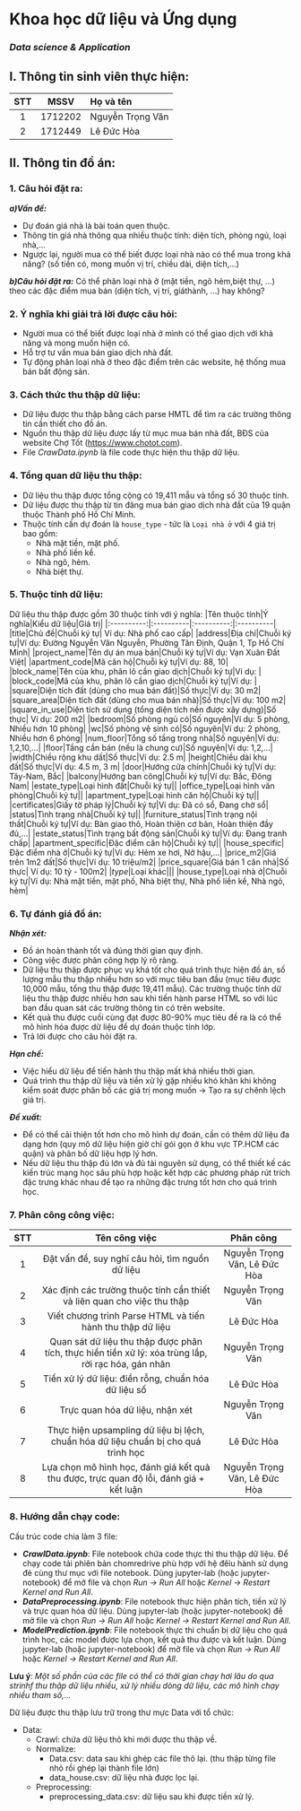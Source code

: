 # Khoa học dữ liệu và Ứng dụng
### *Data science & Application*

## I. Thông tin sinh viên thực hiện:
|STT|MSSV|Họ và tên|
|:----------:|:---------:|:---------|
|1|1712202|Nguyễn Trọng Văn|
|2|1712449|Lê Đức Hòa|

## II. Thông tin đồ án:
### 1. Câu hỏi đặt ra:
***a)Vấn đề:***
- Dự đoán giá nhà là bài toán quen thuộc.
- Thông tin giá nhà thông qua nhiều thuộc tính: diện tích, phòng ngủ, loại nhà,...
- Ngược lại, người mua có thể biết được loại nhà nào có thể mua trong khả năng? (số tiền có, mong muốn vị trí, chiều dài, diện tích,...)

***b)Câu hỏi đặt ra:***
Có thể phân loại nhà ở (mặt tiền, ngõ hẻm,biệt thự, ...) theo các đặc điểm mua bán (diện tích, vị trí, giáthành, ...) hay không?

### 2. Ý nghĩa khi giải trả lời được câu hỏi:
- Người mua có thể biết được loại nhà ở mình có thể giao dịch với khả năng và mong muốn hiện có.
- Hỗ trợ tư vấn mua bán giao dịch nhà đất.
- Tự động phân loại nhà ở theo đặc điểm trên các website, hệ thống mua bán bất động sản.

### 3. Cách thức thu thập dữ liệu:
- Dữ liệu được thu thập bằng cách parse HMTL để tìm ra các trường thông tin cần thiết cho đồ án.
- Nguồn thu thập dữ liệu được lấy từ mục mua bán nhà đất, BĐS của website Chợ Tốt (https://www.chotot.com).
- File *CrawData.ipynb* là file code thực hiện thu thập dữ liệu.

### 4. Tổng quan dữ liệu thu thập:
- Dữ liệu thu thập được tổng cộng có 19,411 mẫu và tổng số 30 thuộc tính.
- Dữ liệu được thu thập từ tin đăng mua bán giao dịch nhà đất của 19 quận thuộc Thành phố Hồ Chí Minh.
- Thuộc tính cần dự đoán là `house_type` - tức là `Loại nhà ở` với 4 giá trị bao gồm: 
  - Nhà mặt tiền, mặt phố.
  - Nhà phố liền kề.
  - Nhà ngõ, hẻm.
  - Nhà biệt thự.

### 5. Thuộc tính dữ liệu:
Dữ liệu thu thập được gồm 30 thuộc tính với ý nghĩa:
|Tên thuộc tính|Ý nghĩa|Kiểu dữ liệu|Giá trị|
|:----------:|:----------|:----------:|:----------|
|title|Chủ đề|Chuỗi ký tự| Ví dụ: Nhà phố cao cấp|
|address|Địa chỉ|Chuỗi ký tự|Ví dụ: Đường Nguyễn Văn Nguyễn, Phường Tân Định, Quận 1, Tp Hồ Chí Minh|
|project_name|Tên dự án mua bán|Chuỗi ký tự|Ví dụ: Vạn Xuân Đất Việt|
|apartment_code|Mã căn hộ|Chuỗi ký tự|Ví dụ: 88, 10|
|block_name|Tên của khu, phân lô cần giao dịch|Chuỗi ký tự|Ví dụ: |
|block_code|Mã của khu, phân lô cần giao dịch|Chuỗi ký tự|Ví dụ: |
|square|Diện tích đất (dùng cho mua bán đất)|Số thực|Ví dụ: 30 m2|
|square_area|Diện tích đất (dùng cho mua bán nhà)|Số thực|Ví dụ: 100 m2|
|square_in_use|Diện tích sử dụng (tổng diện tích nền được xây dựng)|Số thực| Ví dụ: 200 m2|
|bedroom|Số phòng ngủ có|Số nguyên|Ví dụ: 5 phòng, Nhiều hơn 10 phòng|
|wc|Số phòng vệ sinh có|Số nguyên|Ví dụ: 2 phòng, Nhiều hơn 6 phòng|
|num_floor|Tổng số tầng trong nhà|Số nguyên|Ví dụ: 1,2,10,...|
|floor|Tầng cần bán (nếu là chung cư)|Số nguyên|Ví dụ: 1,2,...|
|width|Chiều rộng khu dất|Số thực|Ví dụ: 2.5 m|
|height|Chiều dài khu đất|Số thực|Ví dụ: 4.5 m, 3 m|
|door|Hướng cửa chính|Chuỗi ký tự|Ví dụ: Tây-Nam, Bắc|
|balcony|Hướng ban công|Chuỗi ký tự|Ví dụ: Bắc, Đông Nam|
|estate_type|Loại hình đất|Chuỗi ký tự||
|office_type|Loại hình văn phòng|Chuỗi ký tự||
|apartment_type|Loại hình căn hộ|Chuỗi ký tự||
|certificates|Giấy tờ pháp lý|Chuỗi ký tự|Ví dụ: Đã có sổ, Đang chờ sổ|
|status|Tình trạng nhà|Chuỗi ký tự||
|furniture_status|Tình trạng nội thất|Chuỗi ký tự|Ví dụ: Bàn giao thô, Hoàn thiện cơ bản, Hoàn thiện đầy đủ,...|
|estate_status|Tình trạng bất động sản|Chuỗi ký tự|Ví dụ: Đang tranh chấp|
|apartment_specific|Đặc điểm căn hộ|Chuỗi ký tự||
|house_specific|Đặc điểm nhà ở|Chuỗi ký tự|Ví dụ: Hẻm xe hơi, Nở hậu,...|
|price_m2|Giá trên 1m2 đất|Số thực|Ví dụ: 10 triệu/m2|
|price_square|Giá bán 1 căn nhà|Số thực| Ví dụ: 10 tỷ - 100m2|
|_type_|Loại khác|||
|house_type|Loại nhà ở|Chuỗi ký tự|Ví dụ: Nhà mặt tiền, mặt phố, Nhà biệt thự, Nhà phố liền kề, Nhà ngỏ, hẻm|

### 6. Tự đánh giá đồ án:
***Nhận xét:***
- Đồ án hoàn thành tốt và đúng thời gian quy định.
- Công việc được phân công hợp lý rõ ràng.
- Dữ liệu thu thập được phục vụ khá tốt cho quá trình thực hiện đồ án, số lượng mẫu thu thập nhiều hơn so với mục tiêu ban đầu (mục tiêu được 10,000 mẫu, tổng thu thập được 19,411 mẫu). Các trường thuộc tính dữ liệu thu thập được nhiều hơn sau khi tiến hành parse HTML so với lúc ban đầu quan sát các trường thông tin có trên website.
- Kết quả thu được cuối cùng đạt được 80-90% mục tiêu đề ra là có thể mô hình hóa được dữ liệu để dự đoán thuộc tính lớp.
- Trả lời được cho câu hỏi đặt ra.

***Hạn chế:***
- Việc hiểu dữ liệu để tiến hành thu thập mất khá nhiều thời gian.
- Quá trình thu thập dữ liệu và tiền xử lý gặp nhiều khó khăn khi không kiểm soát được phân bố các giá trị mong muốn -> Tạo ra sự chênh lệch giá trị.

***Đề xuất:***
- Để có thể cải thiện tốt hơn cho mô hình dự đoán, cần có thêm dữ liệu đa dạng hơn (quy mô dữ liệu hiện giờ chỉ gói gọn ở khu vực TP.HCM các quận) và phân bố dữ liệu hợp lý hơn.
- Nếu dữ liệu thu thập đủ lớn và đủ tài nguyên sử dụng, có thể thiết kế các kiến trúc mạng học sâu phù hợp hoặc kết hợp các phương pháp rút trích đặc trưng khác nhau để tạo ra những đặc trưng tốt hơn cho quá trình học.

### 7. Phân công công việc:
|STT|Tên công việc|Phân công|
|:----------:|:----------:|:----------:|
|1|Đặt vấn đề, suy nghĩ câu hỏi, tìm nguồn dữ liệu|Nguyễn Trọng Văn, Lê Đức Hòa|
|2|Xác định các trường thuộc tính cần thiết và liên quan cho việc thu thập|Nguyễn Trọng Văn|
|3|Viết chương trình Parse HTML và tiến hành thu thập dữ liệu|Lê Đức Hòa|
|4|Quan sát dữ liệu thu thập được phân tích, thực hiền tiền xử lý: xóa trùng lắp, rời rạc hóa, gán nhãn|Nguyễn Trọng Văn|
|5|Tiền xử lý dữ liệu: điền rỗng, chuẩn hóa dữ liệu số|Lê Đức Hòa|
|6|Trực quan hóa dữ liệu, nhận xét|Nguyễn Trọng Văn|
|7|Thực hiện upsampling dữ liệu bị lệch, chuẩn hóa dữ liệu chuẩn bị cho quá trình học|Lê Đức Hòa|
|8|Lựa chọn mô hình học, đánh giá kết quả thu được, trực quan độ lỗi, đánh giá + kết luận|Nguyễn Trọng Văn, Lê Đức Hòa|

### 8. Hướng dẫn chạy code:
Cấu trúc code chia làm 3 file:
- ***CrawlData.ipynb***: File notebook chứa code thực thi thu thập dữ liệu. Để chạy code tải phiên bản chomredrive phù hợp với hệ đêìu hành sử dụng đẻ cùng thư mục với file notebook. Dùng jupyter-lab (hoặc jupyter-notebook) để mở file và chọn *Run -> Run All* hoặc *Kernel -> Restart Kernel and Run All*.
- ***DataPreprocessing.ipynb***: File notebook thực hiện phân tích, tiền xử lý và trực quan hóa dữ liệu. Dùng jupyter-lab (hoặc jupyter-notebook) để mở file và chọn *Run -> Run All* hoặc *Kernel -> Restart Kernel and Run All*.
- ***ModelPrediction.ipynb***: File notebook thực thi chuẩn bị dữ liệu cho quá trình học, các model được lựa chọn, kết quả thu được và kết luận. Dùng jupyter-lab (hoặc jupyter-notebook) để mở file và chọn *Run -> Run All* hoặc *Kernel -> Restart Kernel and Run All*.

**Lưu ý**: *Một số phần của các file có thể có thời gian chạy hơi lâu do qua strinhf thu thập dữ liệu nhiều, xử lý nhiều dòng dữ liệu, các mô hình chạy nhiều tham số,...*

Dữ liệu được thu thập lưu trữ trong thư mực Data với tổ chức:
- Data:
  - Crawl: chứa dữ liệu thô khi mới được thu thập về.
  - Normalize:
    - Data.csv: data sau khi ghép các file thô lại. (thu thập từng file nhỏ rồi ghép lại thành file lớn)
    - data_house.csv: dữ liệu nhà được lọc lại.
  - Preprocessing:
    - preprocessing_data.csv: dữ liệu sau khi được tiền xử lý. 
